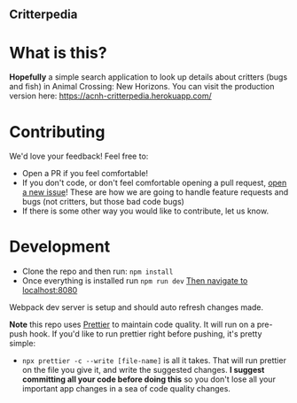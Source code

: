 Critterpedia
---

# What is this?

**Hopefully** a simple search application to look up details about critters (bugs and fish) in Animal Crossing: New Horizons.
You can visit the production version here: https://acnh-critterpedia.herokuapp.com/


# Contributing 
We'd love your feedback! Feel free to:
- Open a PR if you feel comfortable! 
- If you don't code, or don't feel comfortable opening a pull request, [open a new issue](https://github.com/spoonben/critterpedia-react/issues/new)! These are how we are going to handle feature requests and bugs (not critters, but those bad code bugs)
- If there is some other way you would like to contribute, let us know. 


# Development
- Clone the repo and then run: `npm install`
- Once everything is installed run `npm run dev` [Then navigate to localhost:8080](http://localhost:8080)

Webpack dev server is setup and should auto refresh changes made.

**Note** this repo uses [Prettier](https://prettier.io/) to maintain code quality. It will run on a pre-push hook.
If you'd like to run prettier right before pushing, it's pretty simple:
- `npx prettier -c --write [file-name]` is all it takes. That will run prettier on the file you give it, and write the suggested changes. **I suggest committing all your code before doing this** so you don't lose all your important app changes in a sea of code quality changes.
